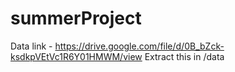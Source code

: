 # summerProject

Data link - https://drive.google.com/file/d/0B_bZck-ksdkpVEtVc1R6Y01HMWM/view  Extract this in /data
